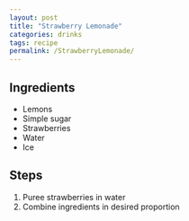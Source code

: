 ```yaml
---
layout: post
title: "Strawberry Lemonade"
categories: drinks
tags: recipe
permalink: /StrawberryLemonade/
---
```


## Ingredients

- Lemons
- Simple sugar
- Strawberries
- Water
- Ice

## Steps

1. Puree strawberries in water
2. Combine ingredients in desired proportion
